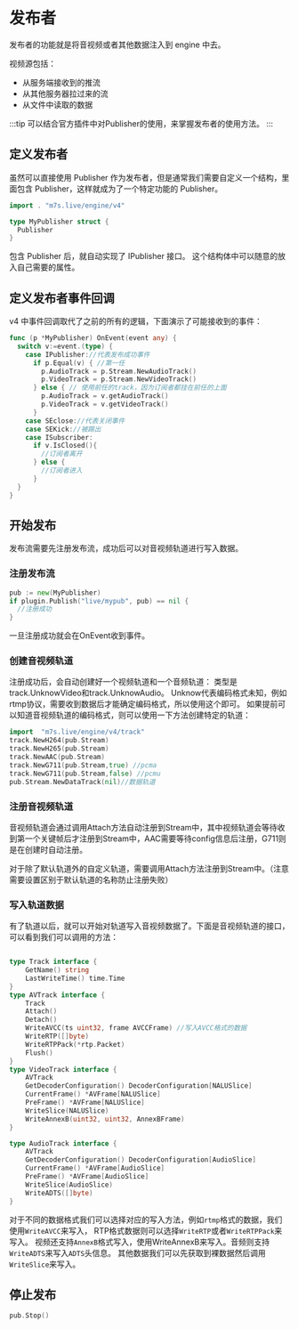 # 发布者

发布者的功能就是将音视频或者其他数据注入到 engine 中去。

视频源包括：

- 从服务端接收到的推流
- 从其他服务器拉过来的流
- 从文件中读取的数据

:::tip
可以结合官方插件中对Publisher的使用，来掌握发布者的使用方法。
:::

## 定义发布者

虽然可以直接使用 Publisher 作为发布者，但是通常我们需要自定义一个结构，里面包含 Publisher，这样就成为了一个特定功能的 Publisher。

```go
import . "m7s.live/engine/v4"

type MyPublisher struct {
  Publisher
}
```

包含 Publisher 后，就自动实现了 IPublisher 接口。
这个结构体中可以随意的放入自己需要的属性。

## 定义发布者事件回调

v4 中事件回调取代了之前的所有的逻辑，下面演示了可能接收到的事件：

```go
func (p *MyPublisher) OnEvent(event any) {
  switch v:=event.(type) {
    case IPublisher://代表发布成功事件
      if p.Equal(v) { //第一任
        p.AudioTrack = p.Stream.NewAudioTrack()
        p.VideoTrack = p.Stream.NewVideoTrack()
      } else { // 使用前任的track，因为订阅者都挂在前任的上面
        p.AudioTrack = v.getAudioTrack()
        p.VideoTrack = v.getVideoTrack()
      }
    case SEclose://代表关闭事件
    case SEKick://被踢出
    case ISubscriber:
      if v.IsClosed(){
        //订阅者离开
      } else {
        //订阅者进入
      }
  }
}
```
## 开始发布

发布流需要先注册发布流，成功后可以对音视频轨道进行写入数据。

### 注册发布流

```go
pub := new(MyPublisher)
if plugin.Publish("live/mypub", pub) == nil {
  //注册成功
}

```
一旦注册成功就会在OnEvent收到事件。

### 创建音视频轨道

注册成功后，会自动创建好一个视频轨道和一个音频轨道：
类型是track.UnknowVideo和track.UnknowAudio。
Unknow代表编码格式未知，例如rtmp协议，需要收到数据后才能确定编码格式，所以使用这个即可。
如果提前可以知道音视频轨道的编码格式，则可以使用一下方法创建特定的轨道：

```go
import 	"m7s.live/engine/v4/track"
track.NewH264(pub.Stream)
track.NewH265(pub.Stream)
track.NewAAC(pub.Stream)
track.NewG711(pub.Stream,true) //pcma
track.NewG711(pub.Stream,false) //pcmu
pub.Stream.NewDataTrack(nil)//数据轨道
```
### 注册音视频轨道

音视频轨道会通过调用Attach方法自动注册到Stream中，其中视频轨道会等待收到第一个关键帧后才注册到Stream中，AAC需要等待config信息后注册，G711则是在创建时自动注册。

对于除了默认轨道外的自定义轨道，需要调用Attach方法注册到Stream中。（注意需要设置区别于默认轨道的名称防止注册失败）

### 写入轨道数据

有了轨道以后，就可以开始对轨道写入音视频数据了。下面是音视频轨道的接口，可以看到我们可以调用的方法：

```go

type Track interface {
	GetName() string
	LastWriteTime() time.Time
}
type AVTrack interface {
	Track
	Attach()
	Detach()
	WriteAVCC(ts uint32, frame AVCCFrame) //写入AVCC格式的数据
	WriteRTP([]byte)
	WriteRTPPack(*rtp.Packet)
	Flush()
}
type VideoTrack interface {
	AVTrack
	GetDecoderConfiguration() DecoderConfiguration[NALUSlice]
	CurrentFrame() *AVFrame[NALUSlice]
	PreFrame() *AVFrame[NALUSlice]
	WriteSlice(NALUSlice)
	WriteAnnexB(uint32, uint32, AnnexBFrame)
}

type AudioTrack interface {
	AVTrack
	GetDecoderConfiguration() DecoderConfiguration[AudioSlice]
	CurrentFrame() *AVFrame[AudioSlice]
	PreFrame() *AVFrame[AudioSlice]
	WriteSlice(AudioSlice)
	WriteADTS([]byte)
}
```
对于不同的数据格式我们可以选择对应的写入方法，例如`rtmp`格式的数据，我们使用`WriteAVCC`来写入，
RTP格式数据则可以选择`WriteRTP`或者`WriteRTPPack`来写入。
视频还支持`AnnexB`格式写入，使用WriteAnnexB来写入。音频则支持`WriteADTS`来写入`ADTS`头信息。
其他数据我们可以先获取到裸数据然后调用`WriteSlice`来写入。

## 停止发布

```go
pub.Stop()
```

